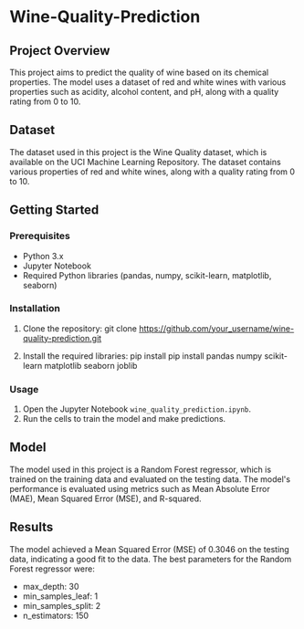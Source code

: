 # Wine-Quality-Prediction

## Project Overview

This project aims to predict the quality of wine based on its chemical properties. The model uses a dataset of red and white wines with various properties such as acidity, alcohol content, and pH, along with a quality rating from 0 to 10.

## Dataset

The dataset used in this project is the Wine Quality dataset, which is available on the UCI Machine Learning Repository. The dataset contains various properties of red and white wines, along with a quality rating from 0 to 10.

## Getting Started

### Prerequisites

- Python 3.x
- Jupyter Notebook
- Required Python libraries (pandas, numpy, scikit-learn, matplotlib, seaborn)

### Installation

1. Clone the repository: git clone https://github.com/your_username/wine-quality-prediction.git

2. Install the required libraries: pip install pip install pandas numpy scikit-learn matplotlib seaborn joblib


### Usage

1. Open the Jupyter Notebook `wine_quality_prediction.ipynb`.
2. Run the cells to train the model and make predictions.

## Model

The model used in this project is a Random Forest regressor, which is trained on the training data and evaluated on the testing data. The model's performance is evaluated using metrics such as Mean Absolute Error (MAE), Mean Squared Error (MSE), and R-squared.

## Results

The model achieved a Mean Squared Error (MSE) of 0.3046 on the testing data, indicating a good fit to the data. The best parameters for the Random Forest regressor were:

- max_depth: 30
- min_samples_leaf: 1
- min_samples_split: 2
- n_estimators: 150
